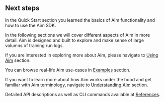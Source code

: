 ## Next steps

In the Quick Start section you learned the basics of Aim functionality and how to use the Aim SDK.

In the following sections we will cover different aspects of Aim in more detail.
Aim is designed and built to explore and make sense of large volumns of training run logs.

If you are interested in exploring more about Aim, please navigate to [Using Aim](../using/manage_runs.html) section.

You can browse real-life Aim use-cases in [Examples](../examples/images_explorer_gan.html) section.

If you want to learn more about how Aim works under the hood and get familiar with Aim
terminology, navigate to [Understanding Aim](../understanding/overview.html) section.

Detailed API descriptions as well as CLI commands available at [References](../refs/cli.html).
